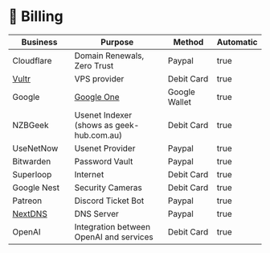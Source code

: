 # 💸 Billing

<table data-full-width="false"><thead><tr><th width="150">Business</th><th width="362">Purpose</th><th width="136">Method</th><th data-type="checkbox">Automatic</th></tr></thead><tbody><tr><td>Cloudflare</td><td>Domain Renewals, Zero Trust</td><td>Paypal</td><td>true</td></tr><tr><td><a href="../service-overviews/infrastructure/vultr.md">Vultr</a></td><td>VPS provider</td><td>Debit Card</td><td>true</td></tr><tr><td>Google</td><td><a href="../service-overviews/maintenance-and-monitoring/google-drive-sync.md">Google One</a></td><td>Google Wallet</td><td>true</td></tr><tr><td>NZBGeek</td><td>Usenet Indexer (shows as geek-hub.com.au)</td><td>Debit Card</td><td>true</td></tr><tr><td>UseNetNow</td><td>Usenet Provider</td><td>Paypal</td><td>true</td></tr><tr><td>Bitwarden</td><td>Password Vault</td><td>Paypal</td><td>true</td></tr><tr><td>Superloop</td><td>Internet</td><td>Debit Card</td><td>true</td></tr><tr><td>Google Nest</td><td>Security Cameras</td><td>Debit Card</td><td>true</td></tr><tr><td>Patreon</td><td>Discord Ticket Bot</td><td>Paypal</td><td>true</td></tr><tr><td><a href="../service-overviews/infrastructure/nextdns.md">NextDNS</a></td><td>DNS Server</td><td>Paypal</td><td>true</td></tr><tr><td>OpenAI</td><td>Integration between OpenAI and services</td><td>Debit Card</td><td>true</td></tr></tbody></table>

